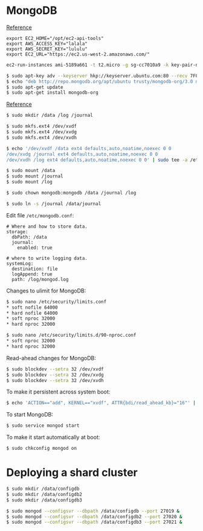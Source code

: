 # MongoDB

[Reference](http://docs.aws.amazon.com/AWSEC2/latest/CommandLineReference/set-up-ec2-cli-linux.html)

```vim
export EC2_HOME="/opt/ec2-api-tools"
export AWS_ACCESS_KEY="lalala"
export AWS_SECRET_KEY="lululu"
export EC2_URL="https://ec2.us-west-2.amazonaws.com/"
```

```bash
ec2-run-instances ami-5189a661 -t t2.micro -g sg-cc7010a9 -k key-pair-name -b "/dev/xvdf=:200:false:io1:1000" -b "/dev/xvdg=:25:false:io1:250" -b "/dev/xvdh=:10:false:io1:100"
```

```bash
$ sudo apt-key adv --keyserver hkp://keyserver.ubuntu.com:80 --recv 7F0CEB10
$ echo "deb http://repo.mongodb.org/apt/ubuntu trusty/mongodb-org/3.0 multiverse" | sudo tee /etc/apt/sources.list.d/mongodb-org-3.0.list
$ sudo apt-get update
$ sudo apt-get install mongodb-org
```

[Reference](https://docs.mongodb.org/ecosystem/platforms/amazon-ec2/)
```bash
$ sudo mkdir /data /log /journal

$ sudo mkfs.ext4 /dev/xvdf
$ sudo mkfs.ext4 /dev/xvdg
$ sudo mkfs.ext4 /dev/xvdh

$ echo '/dev/xvdf /data ext4 defaults,auto,noatime,noexec 0 0
/dev/xvdg /journal ext4 defaults,auto,noatime,noexec 0 0
/dev/xvdh /log ext4 defaults,auto,noatime,noexec 0 0' | sudo tee -a /etc/fstab

$ sudo mount /data
$ sudo mount /journal
$ sudo mount /log

$ sudo chown mongodb:mongodb /data /journal /log

$ sudo ln -s /journal /data/journal
```

Edit file ```/etc/mongodb.conf```:
```text
# Where and how to store data.
storage:
  dbPath: /data
  journal:
    enabled: true

# where to write logging data.
systemLog:
  destination: file
  logAppend: true
  path: /log/mongod.log
```

Changes to ulimit for MongoDB:
```bash
$ sudo nano /etc/security/limits.conf
* soft nofile 64000
* hard nofile 64000
* soft nproc 32000
* hard nproc 32000

$ sudo nano /etc/security/limits.d/90-nproc.conf
* soft nproc 32000
* hard nproc 32000
```

Read-ahead changes for MongoDB:
```bash
$ sudo blockdev --setra 32 /dev/xvdf
$ sudo blockdev --setra 32 /dev/xvdg
$ sudo blockdev --setra 32 /dev/xvdh
```
To make it persistent across system boot:
```bash
$ echo 'ACTION=="add", KERNEL=="xvdf", ATTR{bdi/read_ahead_kb}="16"' | sudo tee -a /etc/udev/rules.d/85-ebs.rule
```

To start MongoDB:
```bash
$ sudo service mongod start
```

To make it start automatically at boot:
```bash
$ sudo chkconfig mongod on
```

# Deploying a shard cluster

```bash
$ sudo mkdir /data/configdb
$ sudo mkdir /data/configdb2
$ sudo mkdir /data/configdb3

$ sudo mongod --configsvr --dbpath /data/configdb --port 27019 &
$ sudo mongod --configsvr --dbpath /data/configdb2 --port 27020 &
$ sudo mongod --configsvr --dbpath /data/configdb3 --port 27021 &
